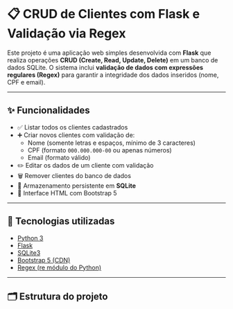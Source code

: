 # 📋 CRUD de Clientes com Flask e Validação via Regex

Este projeto é uma aplicação web simples desenvolvida com **Flask** que realiza operações **CRUD (Create, Read, Update, Delete)** em um banco de dados SQLite. O sistema inclui **validação de dados com expressões regulares (Regex)** para garantir a integridade dos dados inseridos (nome, CPF e email).

---

## ✨ Funcionalidades

- ✅ Listar todos os clientes cadastrados
- ➕ Criar novos clientes com validação de:
  - Nome (somente letras e espaços, mínimo de 3 caracteres)
  - CPF (formato `000.000.000-00` ou apenas números)
  - Email (formato válido)
- ✏️ Editar os dados de um cliente com validação
- 🗑️ Remover clientes do banco de dados
- 💾 Armazenamento persistente em **SQLite**
- 🎨 Interface HTML com Bootstrap 5

---

## 🧰 Tecnologias utilizadas

- [Python 3](https://www.python.org/)
- [Flask](https://flask.palletsprojects.com/)
- [SQLite3](https://www.sqlite.org/)
- [Bootstrap 5 (CDN)](https://getbootstrap.com/)
- [Regex (re módulo do Python)](https://docs.python.org/3/library/re.html)

---

## 🗂️ Estrutura do projeto


